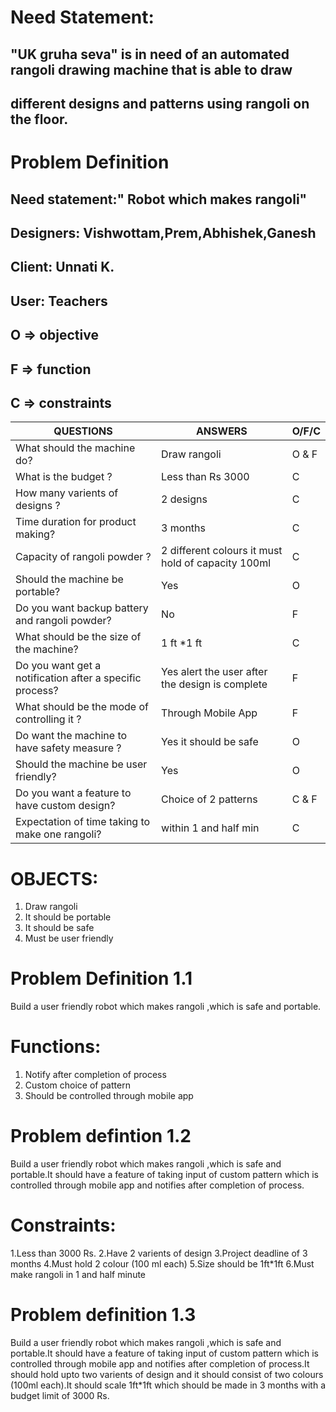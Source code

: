 # Need Statement:
## "UK gruha seva" is in need of an automated rangoli drawing machine that is able to draw
## different designs and patterns using rangoli on the floor.

# Problem Definition
## Need statement:" Robot which makes rangoli"
## Designers: Vishwottam,Prem,Abhishek,Ganesh
## Client: Unnati K.
## User: Teachers


## O => objective
## F => function
## C => constraints


|QUESTIONS|ANSWERS|O/F/C|
|---------|-------|-----|
|What should the machine do?|Draw rangoli|O & F|
|What is the budget ?|Less than Rs 3000|C|
|How many varients of designs ?|2 designs|C|
|Time duration for product making?|3 months|C|
|Capacity of rangoli powder ?|2 different colours it must hold of capacity 100ml|C|
|Should the machine be portable?|Yes|O|
|Do you want backup battery and rangoli powder?|No|F|
|What should be the size of the machine?|1 ft *1 ft|C|
|Do you want get a notification after a specific process?|Yes alert the user after the design is complete|F|
|What should be the mode of controlling it ?|Through Mobile App|F|
|Do want the machine to have safety measure ?|Yes it should be safe|O|
|Should the machine be user friendly?|Yes|O|
|Do you want a feature to have custom design?|Choice of 2 patterns|C & F|
|Expectation of time taking to make one rangoli?|within 1 and half min|C|



# OBJECTS:
1. Draw rangoli
2. It should be portable
3. It should be safe
4. Must be user friendly


# Problem Definition 1.1
Build a user friendly robot which makes rangoli ,which is safe and portable.


# Functions:
1. Notify after completion of process
2. Custom choice of pattern
3. Should be controlled through mobile app


# Problem defintion 1.2
Build a user friendly robot which makes rangoli ,which is safe and portable.It should have a feature of taking input of custom pattern which is controlled through mobile app and notifies after completion of process.


# Constraints:
1.Less than 3000 Rs.
2.Have 2 varients of design
3.Project deadline of 3 months
4.Must hold 2 colour (100 ml each)
5.Size should be 1ft*1ft
6.Must make rangoli in 1 and half minute

# Problem definition 1.3
Build a user friendly robot which makes rangoli ,which is safe and portable.It should have a feature of taking input of custom pattern which is controlled through mobile app and notifies after completion of process.It should hold upto two varients of design and it should consist of two colours (100ml each).It should scale 1ft*1ft which should be made in 3 months with a budget limit of 3000 Rs.





